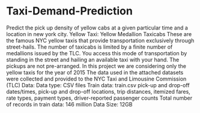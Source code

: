 # Taxi-Demand-Prediction

Predict the pick up density of yellow cabs at a given particular time and a location in new york city.
Yellow Taxi: Yellow Medallion Taxicabs
These are the famous NYC yellow taxis that provide transportation exclusively through street-hails. The number of taxicabs is limited by a finite number of medallions issued by the TLC. You access this mode of transportation by standing in the street and hailing an available taxi with your hand. The pickups are not pre-arranged. In this project we are considering only the yellow taxis for the year of 2015 The data used in the attached datasets were collected and provided to the NYC Taxi and Limousine Commission (TLC)
Data:
Data type: CSV files
Train data: train.csv
pick-up and drop-off dates/times,
pick-up and drop-off locations,
trip distances,
itemized fares,
rate types,
payment types,
driver-reported passenger counts
Total number of records in train data: 146 million
Data Size: 12GB
